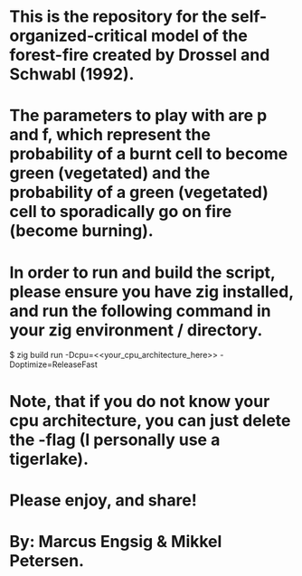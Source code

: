 # This is the repository for the self-organized-critical model of the forest-fire created by Drossel and Schwabl (1992).

# The parameters to play with are p and f, which represent the probability of a burnt cell to become green (vegetated) and the probability of a green (vegetated) cell to sporadically go on fire (become burning). 

# In order to run and build the script, please ensure you have zig installed, and run the following command in your zig environment / directory.

$ zig build run -Dcpu=<<your_cpu_architecture_here>> -Doptimize=ReleaseFast

# Note, that if you do not know your cpu architecture, you can just delete the -flag (I personally use a tigerlake).

# Please enjoy, and share!

# By: Marcus Engsig & Mikkel Petersen.
